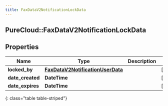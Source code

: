 ```yaml
---
title: FaxDataV2NotificationLockData
---
```

## PureCloud::FaxDataV2NotificationLockData

## Properties

|Name | Type | Description | Notes|
|------------ | ------------- | ------------- | -------------|
| **locked_by** | [**FaxDataV2NotificationUserData**](FaxDataV2NotificationUserData.html) |  | [optional] |
| **date_created** | **DateTime** |  | [optional] |
| **date_expires** | **DateTime** |  | [optional] |
{: class="table table-striped"}


